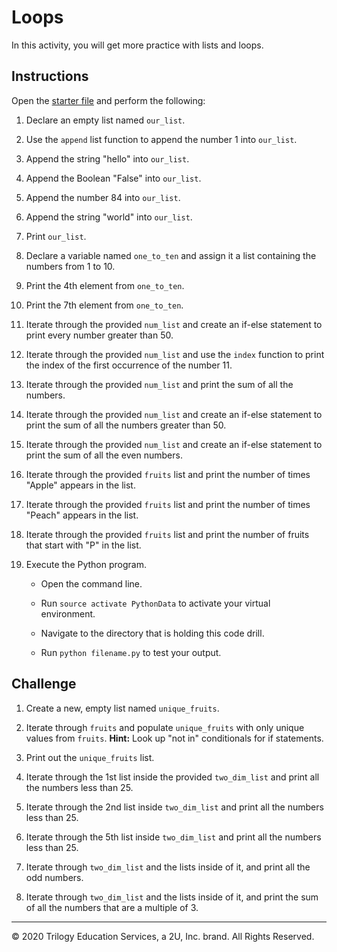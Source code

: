 # Loops

In this activity, you will get more practice with lists and loops.

## Instructions

Open the [starter file](Unsolved/loops-01.py) and perform the following:

1. Declare an empty list named `our_list`.

2. Use the `append` list function to append the number 1 into `our_list`.

3. Append the string "hello" into `our_list`.

4. Append the Boolean "False" into `our_list`.

5. Append the number 84 into `our_list`.

6. Append the string "world" into `our_list`.

7. Print `our_list`.

8. Declare a variable named `one_to_ten` and assign it a list containing the numbers from 1 to 10.

9. Print the 4th element from `one_to_ten`.

10. Print the 7th element from `one_to_ten`.

11. Iterate through the provided `num_list` and create an if-else statement to print every number greater than 50.

12. Iterate through the provided `num_list` and use the `index` function to print the index of the first occurrence of the number 11.

13. Iterate through the provided `num_list` and print the sum of all the numbers.

14. Iterate through the provided `num_list` and create an if-else statement to print the sum of all the numbers greater than 50.

15. Iterate through the provided `num_list` and create an if-else statement to print the sum of all the even numbers.

16. Iterate through the provided `fruits` list and print the number of times "Apple" appears in the list.

17. Iterate through the provided `fruits` list and print the number of times "Peach" appears in the list.

18. Iterate through the provided `fruits` list and print the number of fruits that start with "P" in the list.

19. Execute the Python program.

    * Open the command line.

    * Run `source activate PythonData` to activate your virtual environment.

    * Navigate to the directory that is holding this code drill.

    * Run `python filename.py` to test your output.

## Challenge

1. Create a new, empty list named `unique_fruits`.

2. Iterate through `fruits` and populate `unique_fruits` with only unique values from `fruits`. **Hint:** Look up "not in" conditionals for if statements.

3. Print out the `unique_fruits` list.

4. Iterate through the 1st list inside the provided `two_dim_list` and print all the numbers less than 25.

5. Iterate through the 2nd list inside `two_dim_list` and print all the numbers less than 25.

6. Iterate through the 5th list inside `two_dim_list` and print all the numbers less than 25.

7. Iterate through `two_dim_list` and the lists inside of it, and print all the odd numbers.

8. Iterate through `two_dim_list` and the lists inside of it, and print the sum of all the numbers that are a multiple of 3.

---

© 2020 Trilogy Education Services, a 2U, Inc. brand. All Rights Reserved.
